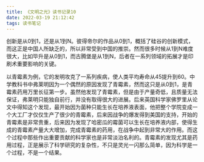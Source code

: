 ```yaml
---
title: 《文明之光》读书记录10
date: 2022-03-19 21:12:42
tags: 读书笔记
---
```

创新是从0到1，还是从1到N。彼得帝尔的作品从0到1，概括了硅谷的创新模式，而这正是中国人所缺乏的，所以非常受到中国的推崇。然而很多时候从1到N难度很大，比如毕升是从0到1，而古腾堡是从1到N，后者在一系列领域的拓展才是印刷术重要影响的关键。

以青霉素为例，它的发明攻克了一系列疾病，使人类平均寿命从45提升到60。中学教科书中弗莱明因为一个偶然的原因发现了青霉素，然而这只是从0到1，是青霉素药用万里长征第一步。虽然他发现了青霉素，但是由于产量奇低，且质量无法保证，弗莱明只能独自前行，并没有取得很大的进展。后来英国科学家佛罗里从论文中得知这个发现，最开始因为菌种只能生长在培养液表面，他把整个学院变成一个大工厂才仅仅生产了很少的青霉素，后来因战争的爆发得到美国的支持，开始的青霉素是非常贵重，后来因为发现了哈密瓜的霉菌可以生长在培养液内部，使得生成的青霉素产量大大增加，完成青霉素的药用，在战争中起到非常大的作用。而这个过程中那些作出重要贡献的科学家也是非常淡泊名利的。青霉素的发现尤其是药用过程，正是展示了科学研究的复杂性，不只是灵光一闪那么简单，因为科学是一个过程，不是一个结果。

